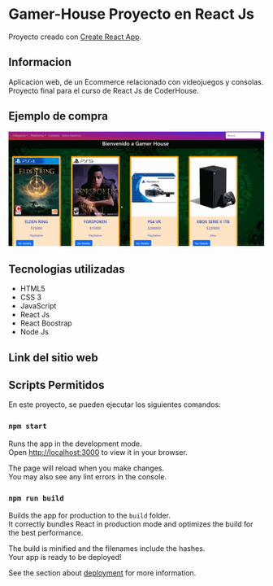 # Gamer-House Proyecto en React Js

Proyecto creado con [Create React App](https://github.com/facebook/create-react-app).

## Informacion
Aplicacion web, de un Ecommerce relacionado con videojuegos y consolas.
Proyecto final para el curso de React Js de CoderHouse.

## Ejemplo de compra

![](/testBuy.gif)

## Tecnologias utilizadas

- HTML5
- CSS 3
- JavaScript
- React Js
- React Boostrap
- Node Js


## Link del sitio web

## Scripts Permitidos

En este proyecto, se pueden ejecutar los siguientes comandos:

### `npm start`

Runs the app in the development mode.\
Open [http://localhost:3000](http://localhost:3000) to view it in your browser.

The page will reload when you make changes.\
You may also see any lint errors in the console.

### `npm run build`

Builds the app for production to the `build` folder.\
It correctly bundles React in production mode and optimizes the build for the best performance.

The build is minified and the filenames include the hashes.\
Your app is ready to be deployed!

See the section about [deployment](https://facebook.github.io/create-react-app/docs/deployment) for more information.
